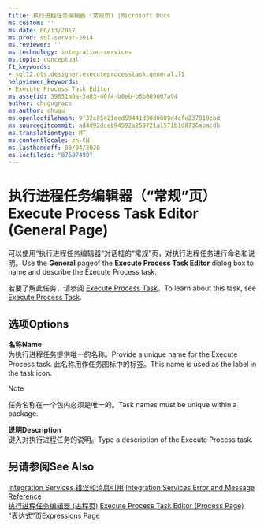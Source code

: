 ```yaml
---
title: 执行进程任务编辑器 (常规页) |Microsoft Docs
ms.custom: ''
ms.date: 06/13/2017
ms.prod: sql-server-2014
ms.reviewer: ''
ms.technology: integration-services
ms.topic: conceptual
f1_keywords:
- sql12.dts.designer.executeprocesstask.general.f1
helpviewer_keywords:
- Execute Process Task Editor
ms.assetid: 39651a0a-3a83-40f4-b8eb-b8b869607a94
author: chugugrace
ms.author: chugu
ms.openlocfilehash: 9f32c85421eed59441d80d0009d4cfe237819cbd
ms.sourcegitcommit: ad4d92dce894592a259721a1571b1d8736abacdb
ms.translationtype: MT
ms.contentlocale: zh-CN
ms.lasthandoff: 08/04/2020
ms.locfileid: "87587490"
---
```

# <a name="execute-process-task-editor-general-page"></a><span data-ttu-id="7257e-102">执行进程任务编辑器（“常规”页）</span><span class="sxs-lookup"><span data-stu-id="7257e-102">Execute Process Task Editor (General Page)</span></span>
  <span data-ttu-id="7257e-103">可以使用“执行进程任务编辑器”对话框的“常规”页，对执行进程任务进行命名和说明。</span><span class="sxs-lookup"><span data-stu-id="7257e-103">Use the **General** pageof the **Execute Process Task Editor** dialog box to name and describe the Execute Process task.</span></span>  
  
 <span data-ttu-id="7257e-104">若要了解此任务，请参阅 [Execute Process Task](control-flow/execute-process-task.md)。</span><span class="sxs-lookup"><span data-stu-id="7257e-104">To learn about this task, see [Execute Process Task](control-flow/execute-process-task.md).</span></span>  
  
## <a name="options"></a><span data-ttu-id="7257e-105">选项</span><span class="sxs-lookup"><span data-stu-id="7257e-105">Options</span></span>  
 <span data-ttu-id="7257e-106">**名称**</span><span class="sxs-lookup"><span data-stu-id="7257e-106">**Name**</span></span>  
 <span data-ttu-id="7257e-107">为执行进程任务提供唯一的名称。</span><span class="sxs-lookup"><span data-stu-id="7257e-107">Provide a unique name for the Execute Process task.</span></span> <span data-ttu-id="7257e-108">此名称用作任务图标中的标签。</span><span class="sxs-lookup"><span data-stu-id="7257e-108">This name is used as the label in the task icon.</span></span>  
  
> [!NOTE]  
>  <span data-ttu-id="7257e-109">任务名称在一个包内必须是唯一的。</span><span class="sxs-lookup"><span data-stu-id="7257e-109">Task names must be unique within a package.</span></span>  
  
 <span data-ttu-id="7257e-110">**说明**</span><span class="sxs-lookup"><span data-stu-id="7257e-110">**Description**</span></span>  
 <span data-ttu-id="7257e-111">键入对执行进程任务的说明。</span><span class="sxs-lookup"><span data-stu-id="7257e-111">Type a description of the Execute Process task.</span></span>  
  
## <a name="see-also"></a><span data-ttu-id="7257e-112">另请参阅</span><span class="sxs-lookup"><span data-stu-id="7257e-112">See Also</span></span>  
 <span data-ttu-id="7257e-113">[Integration Services 错误和消息引用](../../2014/integration-services/integration-services-error-and-message-reference.md) </span><span class="sxs-lookup"><span data-stu-id="7257e-113">[Integration Services Error and Message Reference](../../2014/integration-services/integration-services-error-and-message-reference.md) </span></span>  
 <span data-ttu-id="7257e-114">[执行进程任务编辑器 &#40;进程页&#41;](../../2014/integration-services/execute-process-task-editor-process-page.md) </span><span class="sxs-lookup"><span data-stu-id="7257e-114">[Execute Process Task Editor &#40;Process Page&#41;](../../2014/integration-services/execute-process-task-editor-process-page.md) </span></span>  
 [<span data-ttu-id="7257e-115">“表达式”页</span><span class="sxs-lookup"><span data-stu-id="7257e-115">Expressions Page</span></span>](expressions/expressions-page.md)  
  
  
